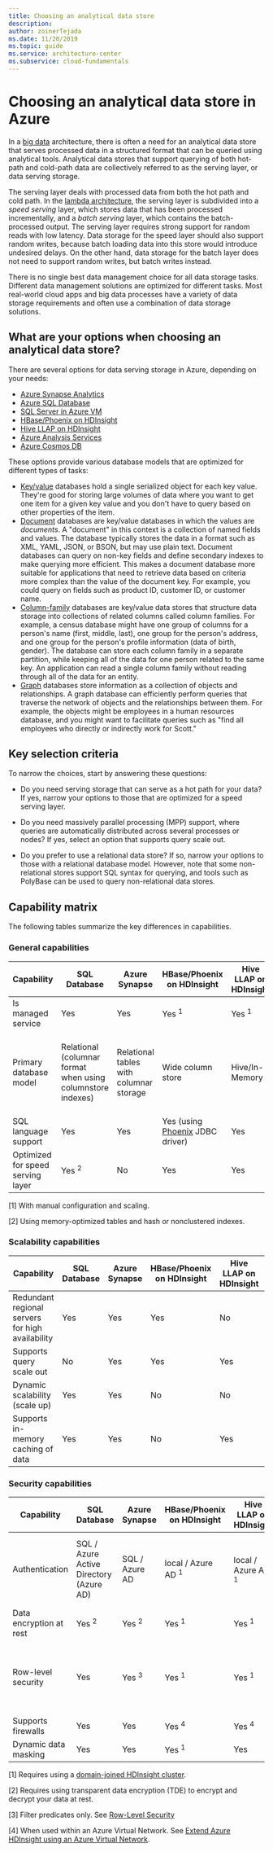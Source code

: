 ```yaml
---
title: Choosing an analytical data store
description:
author: zoinerTejada
ms.date: 11/20/2019
ms.topic: guide
ms.service: architecture-center
ms.subservice: cloud-fundamentals
---
```


# Choosing an analytical data store in Azure

In a [big data](../big-data/index.md) architecture, there is often a need for an analytical data store that serves processed data in a structured format that can be queried using analytical tools. Analytical data stores that support querying of both hot-path and cold-path data are collectively referred to as the serving layer, or data serving storage.

The serving layer deals with processed data from both the hot path and cold path. In the [lambda architecture](../big-data/index.md#lambda-architecture), the serving layer is subdivided into a _speed serving_ layer, which stores data that has been processed incrementally, and a _batch serving_ layer, which contains the batch-processed output. The serving layer requires strong support for random reads with low latency. Data storage for the speed layer should also support random writes, because batch loading data into this store would introduce undesired delays. On the other hand, data storage for the batch layer does not need to support random writes, but batch writes instead.

There is no single best data management choice for all data storage tasks. Different data management solutions are optimized for different tasks. Most real-world cloud apps and big data processes have a variety of data storage requirements and often use a combination of data storage solutions.

## What are your options when choosing an analytical data store?

There are several options for data serving storage in Azure, depending on your needs:

- [Azure Synapse Analytics](/azure/sql-data-warehouse/sql-data-warehouse-overview-what-is)
- [Azure SQL Database](/azure/sql-database/)
- [SQL Server in Azure VM](/sql/sql-server/sql-server-technical-documentation)
- [HBase/Phoenix on HDInsight](/azure/hdinsight/hbase/apache-hbase-overview)
- [Hive LLAP on HDInsight](/azure/hdinsight/interactive-query/apache-interactive-query-get-started)
- [Azure Analysis Services](/azure/analysis-services/analysis-services-overview)
- [Azure Cosmos DB](/azure/cosmos-db/)

These options provide various database models that are optimized for different types of tasks:

- [Key/value](https://msdn.microsoft.com/library/dn313285.aspx#sec7) databases hold a single serialized object for each key value. They're good for storing large volumes of data where you want to get one item for a given key value and you don't have to query based on other properties of the item.
- [Document](https://msdn.microsoft.com/library/dn313285.aspx#sec8) databases are key/value databases in which the values are *documents*. A "document" in this context is a collection of named fields and values. The database typically stores the data in a format such as XML, YAML, JSON, or BSON, but may use plain text. Document databases can query on non-key fields and define secondary indexes to make querying more efficient. This makes a document database more suitable for applications that need to retrieve data based on criteria more complex than the value of the document key. For example, you could query on fields such as product ID, customer ID, or customer name.
- [Column-family](https://msdn.microsoft.com/library/dn313285.aspx#sec9) databases are key/value data stores that structure data storage into collections of related columns called column families. For example, a census database might have one group of columns for a person's name (first, middle, last), one group for the person's address, and one group for the person's profile information (data of birth, gender). The database can store each column family in a separate partition, while keeping all of the data for one person related to the same key. An application can read a single column family without reading through all of the data for an entity.
- [Graph](https://msdn.microsoft.com/library/dn313285.aspx#sec10) databases store information as a collection of objects and relationships. A graph database can efficiently perform queries that traverse the network of objects and the relationships between them. For example, the objects might be employees in a human resources database, and you might want to facilitate queries such as "find all employees who directly or indirectly work for Scott."

## Key selection criteria

To narrow the choices, start by answering these questions:

- Do you need serving storage that can serve as a hot path for your data? If yes, narrow your options to those that are optimized for a speed serving layer.

- Do you need massively parallel processing (MPP) support, where queries are automatically distributed across several processes or nodes? If yes, select an option that supports query scale out.

- Do you prefer to use a relational data store? If so, narrow your options to those with a relational database model. However, note that some non-relational stores support SQL syntax for querying, and tools such as PolyBase can be used to query non-relational data stores.

## Capability matrix

The following tables summarize the key differences in capabilities.

### General capabilities

| Capability | SQL Database | Azure Synapse | HBase/Phoenix on HDInsight | Hive LLAP on HDInsight | Azure Analysis Services | Cosmos DB |
| --- | --- | --- | --- | --- | --- | --- |
| Is managed service | Yes | Yes | Yes <sup>1</sup> | Yes <sup>1</sup> | Yes | Yes |
| Primary database model | Relational (columnar format when using columnstore indexes) | Relational tables with columnar storage | Wide column store | Hive/In-Memory | Tabular/MOLAP semantic models | Document store, graph, key-value store, wide column store |
| SQL language support | Yes | Yes | Yes (using [Phoenix](https://phoenix.apache.org/) JDBC driver) | Yes | No | Yes |
| Optimized for speed serving layer | Yes <sup>2</sup> | No | Yes | Yes | No | Yes |

[1] With manual configuration and scaling.

[2] Using memory-optimized tables and hash or nonclustered indexes.

### Scalability capabilities

| Capability | SQL Database | Azure Synapse | HBase/Phoenix on HDInsight | Hive LLAP on HDInsight | Azure Analysis Services | Cosmos DB |
|--------------------------------------------------|--------------|--------------------|----------------------------|------------------------|-------------------------|-----------|
| Redundant regional servers for high availability |     Yes      |        Yes         |            Yes             |           No           |           No            |    Yes    |
|             Supports query scale out             |      No      |        Yes         |            Yes             |          Yes           |           Yes           |    Yes    |
|          Dynamic scalability (scale up)          |     Yes      |        Yes         |             No             |           No           |           Yes           |    Yes    |
|        Supports in-memory caching of data        |     Yes      |        Yes         |             No             |          Yes           |           Yes           |    No     |

### Security capabilities

| Capability | SQL Database | Azure Synapse | HBase/Phoenix on HDInsight | Hive LLAP on HDInsight | Azure Analysis Services | Cosmos DB |
| --- | --- | --- | --- | --- | --- | --- |
| Authentication  | SQL / Azure Active Directory (Azure AD) | SQL / Azure AD | local / Azure AD <sup>1</sup> | local / Azure AD <sup>1</sup> | Azure AD | database users / Azure AD via access control (IAM) |
| Data encryption at rest | Yes <sup>2</sup> | Yes <sup>2</sup> | Yes <sup>1</sup> | Yes <sup>1</sup> | Yes | Yes |
| Row-level security | Yes | Yes <sup>3</sup> | Yes <sup>1</sup> | Yes <sup>1</sup> | Yes (through object-level security in model) | No |
| Supports firewalls | Yes | Yes | Yes <sup>4</sup> | Yes <sup>4</sup> | Yes | Yes |
| Dynamic data masking | Yes | Yes | Yes <sup>1</sup> | Yes | No | No |

[1] Requires using a [domain-joined HDInsight cluster](/azure/hdinsight/domain-joined/apache-domain-joined-introduction).

[2] Requires using transparent data encryption (TDE) to encrypt and decrypt your data at rest.

[3] Filter predicates only. See [Row-Level Security](/sql/relational-databases/security/row-level-security)

[4] When used within an Azure Virtual Network. See [Extend Azure HDInsight using an Azure Virtual Network](/azure/hdinsight/hdinsight-extend-hadoop-virtual-network).
